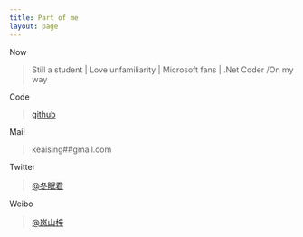 ```yaml
---
title: Part of me
layout: page
---
```


Now
>  Still a student | Love unfamiliarity | Microsoft fans | .Net Coder /On my way


Code
> [github](https://github.com/keaising)



Mail
> keaising##gmail.com


Twitter
> [@冬眠君](https://twitter.com/#!/keaising)

Weibo
> [@岚山梓](https://weibo.com/asukayui)

